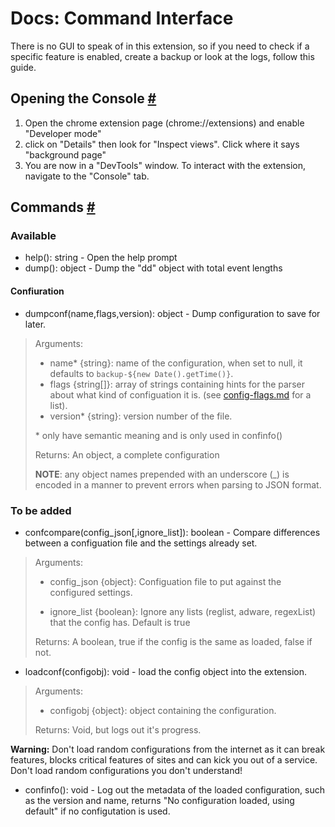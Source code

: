 # Docs: Command Interface

There is no GUI to speak of in this extension, so if you need to check if a specific feature is enabled, create a backup or look at the logs, follow this guide.

## Opening the Console [#](#open "Permalink to Opening the Console")

1. Open the chrome extension page (chrome://extensions) and enable "Developer mode"
2. click on "Details" then look for "Inspect views". Click where it says "background page"
3. You are now in a "DevTools" window. To interact with the extension, navigate to the "Console" tab.

## Commands [#](#commands "Permalink to Commands")
### Available

- help(): string - Open the help prompt
- dump(): object - Dump the "dd" object with total event lengths

#### Confiuration

- dumpconf(name,flags,version): object - Dump configuration to save for later.

>Arguments:
>- name* {string}: name of the configuration, when set to null, it defaults to `backup-${new Date().getTime()}`.
>- flags {string[]}: array of strings containing hints for the parser about what kind of configuation it is. (see [config-flags.md](config-flags.md) for a list).
>- version* {string}: version number of the file.
>
> \* only have semantic meaning and is only used in confinfo()
>
> Returns: An object, a complete configuration
>
> **NOTE**: any object names prepended with an underscore (_) is encoded in a manner to prevent errors when parsing to JSON format.

### To be added

- confcompare(config_json\[,ignore_list\]): boolean - Compare differences between a configuation file and the settings already set.

>Arguments:
>- config_json {object}: Configuation file to put against the configured settings.
>
>- ignore_list {boolean}: Ignore any lists (reglist, adware, regexList) that the config has. Default is true
>
>Returns: A boolean, true if the config is the same as loaded, false if not.

- loadconf(configobj): void - load the config object into the extension.

>Arguments:
>- configobj {object}: object containing the configuration.
>
>Returns: Void, but logs out it's progress.

**Warning:** Don't load random configurations from the internet as it can break features, blocks critical features of sites and can kick you out of a service. Don't load random configurations you don't understand!

- confinfo(): void - Log out the metadata of the loaded configuration, such as the version and name, returns "No configuration loaded, using default" if no configutation is used.